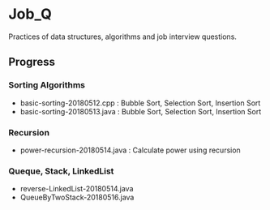 # Job_Q

Practices of data structures, algorithms and job interview questions.

## Progress

### Sorting Algorithms 
   - basic-sorting-20180512.cpp : Bubble Sort, Selection Sort, Insertion Sort
   - basic-sorting-20180513.java : Bubble Sort, Selection Sort, Insertion Sort
   
### Recursion
   - power-recursion-20180514.java : Calculate power using recursion

### Queque, Stack, LinkedList
   - reverse-LinkedList-20180514.java
   - QueueByTwoStack-20180516.java
   

